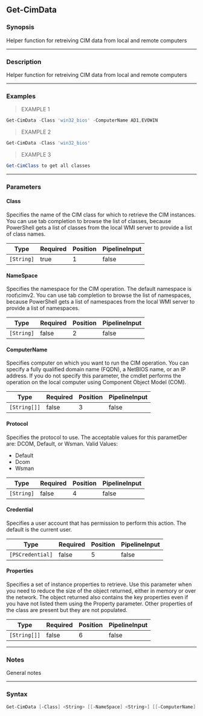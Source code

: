 Get-CimData
-----------

### Synopsis
Helper function for retreiving CIM data from local and remote computers

---

### Description

Helper function for retreiving CIM data from local and remote computers

---

### Examples
> EXAMPLE 1

```PowerShell
Get-CimData -Class 'win32_bios' -ComputerName AD1,EVOWIN
```
> EXAMPLE 2

```PowerShell
Get-CimData -Class 'win32_bios'
```
> EXAMPLE 3

```PowerShell
Get-CimClass to get all classes
```

---

### Parameters
#### **Class**
Specifies the name of the CIM class for which to retrieve the CIM instances. You can use tab completion to browse the list of classes, because PowerShell gets a list of classes from the local WMI server to provide a list of class names.

|Type      |Required|Position|PipelineInput|
|----------|--------|--------|-------------|
|`[String]`|true    |1       |false        |

#### **NameSpace**
Specifies the namespace for the CIM operation. The default namespace is root\cimv2. You can use tab completion to browse the list of namespaces, because PowerShell gets a list of namespaces from the local WMI server to provide a list of namespaces.

|Type      |Required|Position|PipelineInput|
|----------|--------|--------|-------------|
|`[String]`|false   |2       |false        |

#### **ComputerName**
Specifies computer on which you want to run the CIM operation. You can specify a fully qualified domain name (FQDN), a NetBIOS name, or an IP address. If you do not specify this parameter, the cmdlet performs the operation on the local computer using Component Object Model (COM).

|Type        |Required|Position|PipelineInput|
|------------|--------|--------|-------------|
|`[String[]]`|false   |3       |false        |

#### **Protocol**
Specifies the protocol to use. The acceptable values for this parametDer are: DCOM, Default, or Wsman.
Valid Values:

* Default
* Dcom
* Wsman

|Type      |Required|Position|PipelineInput|
|----------|--------|--------|-------------|
|`[String]`|false   |4       |false        |

#### **Credential**
Specifies a user account that has permission to perform this action. The default is the current user.

|Type            |Required|Position|PipelineInput|
|----------------|--------|--------|-------------|
|`[PSCredential]`|false   |5       |false        |

#### **Properties**
Specifies a set of instance properties to retrieve. Use this parameter when you need to reduce the size of the object returned, either in memory or over the network. The object returned also contains the key properties even if you have not listed them using the Property parameter. Other properties of the class are present but they are not populated.

|Type        |Required|Position|PipelineInput|
|------------|--------|--------|-------------|
|`[String[]]`|false   |6       |false        |

---

### Notes
General notes

---

### Syntax
```PowerShell
Get-CimData [-Class] <String> [[-NameSpace] <String>] [[-ComputerName] <String[]>] [[-Protocol] <String>] [[-Credential] <PSCredential>] [[-Properties] <String[]>] [<CommonParameters>]
```
